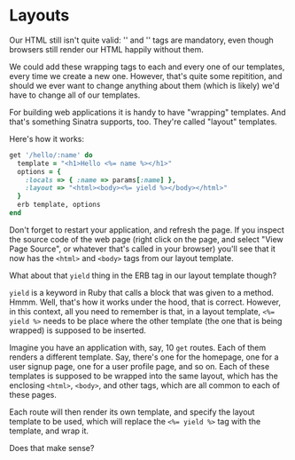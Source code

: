 # Layouts

Our HTML still isn't quite valid: '<html>' and '<body>' tags are mandatory,
even though browsers still render our HTML happily without them.

We could add these wrapping tags to each and every one of our templates,
every time we create a new one. However, that's quite some repitition, and
should we ever want to change anything about them (which is likely) we'd
have to change all of our templates.

For building web applications it is handy to have "wrapping" templates. And
that's something Sinatra supports, too. They're called "layout" templates.

Here's how it works:

```ruby
get '/hello/:name' do
  template = "<h1>Hello <%= name %></h1>"
  options = {
    :locals => { :name => params[:name] },
    :layout => "<html><body><%= yield %></body></html>"
  }
  erb template, options
end
```

Don't forget to restart your application, and refresh the page. If you inspect
the source code of the web page (right click on the page, and select "View Page
Source", or whatever that's called in your browser) you'll see that it now has
the `<html>` and `<body>` tags from our layout template.

What about that `yield` thing in the ERB tag in our layout template though?

`yield` is a keyword in Ruby that calls a block that was given to a method.
Hmmm.  Well, that's how it works under the hood, that is correct. However, in
this context, all you need to remember is that, in a layout template, `<%=
yield %>` needs to be place where the other template (the one that is being
wrapped) is supposed to be inserted.

Imagine you have an application with, say, 10 `get` routes. Each of them
renders a different template. Say, there's one for the homepage, one for
a user signup page, one for a user profile page, and so on. Each of these
templates is supposed to be wrapped into the same layout, which has the
enclosing `<html>`, `<body>`, and other tags, which are all common to each
of these pages.

Each route will then render its own template, and specify the layout template
to be used, which will replace the `<%= yield %>` tag with the template, and
wrap it.

Does that make sense?
